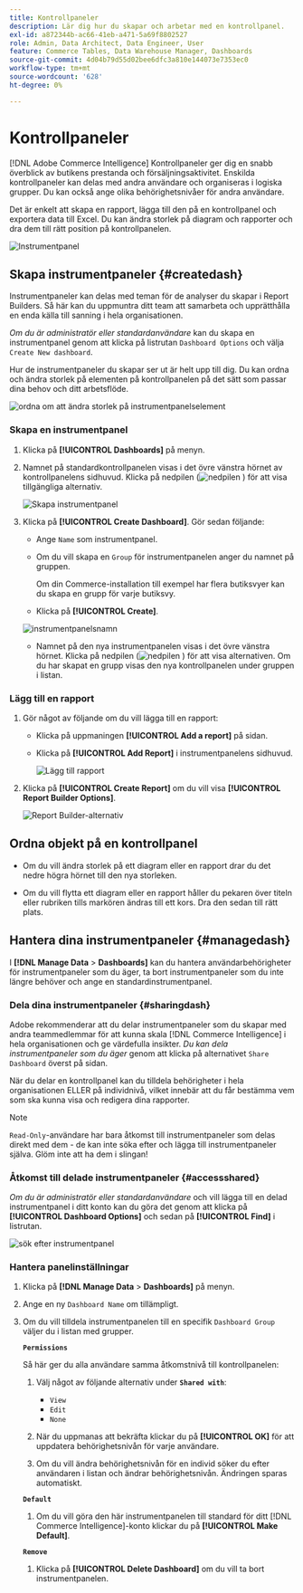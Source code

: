```yaml
---
title: Kontrollpaneler
description: Lär dig hur du skapar och arbetar med en kontrollpanel.
exl-id: a872344b-ac66-41eb-a471-5a69f8802527
role: Admin, Data Architect, Data Engineer, User
feature: Commerce Tables, Data Warehouse Manager, Dashboards
source-git-commit: 4d04b79d55d02bee6dfc3a810e144073e7353ec0
workflow-type: tm+mt
source-wordcount: '628'
ht-degree: 0%

---
```


# Kontrollpaneler

[!DNL Adobe Commerce Intelligence] Kontrollpaneler ger dig en snabb överblick av butikens prestanda och försäljningsaktivitet. Enskilda kontrollpaneler kan delas med andra användare och organiseras i logiska grupper. Du kan också ange olika behörighetsnivåer för andra användare.

Det är enkelt att skapa en rapport, lägga till den på en kontrollpanel och exportera data till Excel. Du kan ändra storlek på diagram och rapporter och dra dem till rätt position på kontrollpanelen.

![Instrumentpanel](../../assets/magento-bi-report-builder-revenue-by-products-formula-report-holiday-sales-dashboard.png)

## Skapa instrumentpaneler {#createdash}

Instrumentpaneler kan delas med teman för de analyser du skapar i Report Builders. Så här kan du uppmuntra ditt team att samarbeta och upprätthålla en enda källa till sanning i hela organisationen.

*Om du är administratör eller standardanvändare* kan du skapa en instrumentpanel genom att klicka på listrutan `Dashboard Options` och välja `Create New dashboard`.

Hur de instrumentpaneler du skapar ser ut är helt upp till dig. Du kan ordna och ändra storlek på elementen på kontrollpanelen på det sätt som passar dina behov och ditt arbetsflöde.

![ordna om att ändra storlek på instrumentpanelselement](../../assets/arrange_resize_dashboard_element.gif)

### Skapa en instrumentpanel

1. Klicka på **[!UICONTROL Dashboards]** på menyn.

1. Namnet på standardkontrollpanelen visas i det övre vänstra hörnet av kontrollpanelens sidhuvud. Klicka på nedpilen (![nedpilen &#x200B;](../../assets/magento-bi-btn-down.png)) för att visa tillgängliga alternativ.

   ![Skapa instrumentpanel](../../assets/magento-bi-dashboard-create.png)

1. Klicka på **[!UICONTROL Create Dashboard]**. Gör sedan följande:

   * Ange `Name` som instrumentpanel.

   * Om du vill skapa en `Group` för instrumentpanelen anger du namnet på gruppen.

     Om din Commerce-installation till exempel har flera butiksvyer kan du skapa en grupp för varje butiksvy.

   * Klicka på **[!UICONTROL Create]**.

   ![instrumentpanelsnamn](../../assets/magento-bi-dashboard-create-name.png)

   * Namnet på den nya instrumentpanelen visas i det övre vänstra hörnet. Klicka på nedpilen (![nedpilen &#x200B;](../../assets/magento-bi-btn-down.png)) för att visa alternativen. Om du har skapat en grupp visas den nya kontrollpanelen under gruppen i listan.

### Lägg till en rapport

1. Gör något av följande om du vill lägga till en rapport:

   * Klicka på uppmaningen **[!UICONTROL Add a report]** på sidan.

   * Klicka på **[!UICONTROL Add Report]** i instrumentpanelens sidhuvud.

     ![Lägg till rapport](../../assets/magento-bi-dashboard-create-add-report.png)

1. Klicka på **[!UICONTROL Create Report]** om du vill visa **[!UICONTROL Report Builder Options]**.

   ![Report Builder-alternativ](../../assets/magento-bi-report-builder.png)

## Ordna objekt på en kontrollpanel

* Om du vill ändra storlek på ett diagram eller en rapport drar du det nedre högra hörnet till den nya storleken.

* Om du vill flytta ett diagram eller en rapport håller du pekaren över titeln eller rubriken tills markören ändras till ett kors. Dra den sedan till rätt plats.

## Hantera dina instrumentpaneler {#managedash}

I **[!DNL Manage Data** > **Dashboards]** kan du hantera användarbehörigheter för instrumentpaneler som du äger, ta bort instrumentpaneler som du inte längre behöver och ange en standardinstrumentpanel.

### Dela dina instrumentpaneler {#sharingdash}

Adobe rekommenderar att du delar instrumentpaneler som du skapar med andra teammedlemmar för att kunna skala [!DNL Commerce Intelligence] i hela organisationen och ge värdefulla insikter. *Du kan dela instrumentpaneler som du äger* genom att klicka på alternativet `Share Dashboard` överst på sidan.

När du delar en kontrollpanel kan du tilldela behörigheter i hela organisationen ELLER på individnivå, vilket innebär att du får bestämma vem som ska kunna visa och redigera dina rapporter.

>[!NOTE]
>
>`Read-Only`-användare har bara åtkomst till instrumentpaneler som delas direkt med dem - de kan inte söka efter och lägga till instrumentpaneler själva. Glöm inte att ha dem i slingan!

### Åtkomst till delade instrumentpaneler {#accessshared}

*Om du är administratör eller standardanvändare* och vill lägga till en delad instrumentpanel i ditt konto kan du göra det genom att klicka på **[!UICONTROL Dashboard Options]** och sedan på **[!UICONTROL Find]** i listrutan.

![sök efter instrumentpanel](../../assets/find_dashboard.png)<!--{: width="1000" height="535"}-->

### Hantera panelinställningar

1. Klicka på **[!DNL Manage Data** > **Dashboards]** på menyn.

1. Ange en ny `Dashboard Name` om tillämpligt.

1. Om du vill tilldela instrumentpanelen till en specifik `Dashboard Group` väljer du i listan med grupper.

   **`Permissions`**

   Så här ger du alla användare samma åtkomstnivå till kontrollpanelen:

   1. Välj något av följande alternativ under **`Shared with`**:

      * `View`
      * `Edit`
      * `None`

   1. När du uppmanas att bekräfta klickar du på **[!UICONTROL OK]** för att uppdatera behörighetsnivån för varje användare.

   1. Om du vill ändra behörighetsnivån för en individ söker du efter användaren i listan och ändrar behörighetsnivån. Ändringen sparas automatiskt.

   **`Default`**

   1. Om du vill göra den här instrumentpanelen till standard för ditt [!DNL Commerce Intelligence]-konto klickar du på **[!UICONTROL Make Default]**.

   **`Remove`**

   1. Klicka på **[!UICONTROL Delete Dashboard]** om du vill ta bort instrumentpanelen.
